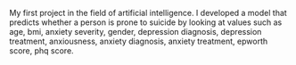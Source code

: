 My first project in the field of artificial intelligence. I developed a model that predicts whether a person is prone to suicide by looking at values ​​such as age, bmi, anxiety severity, gender, depression diagnosis, depression treatment, anxiousness, anxiety diagnosis, anxiety treatment, epworth score, phq score.
